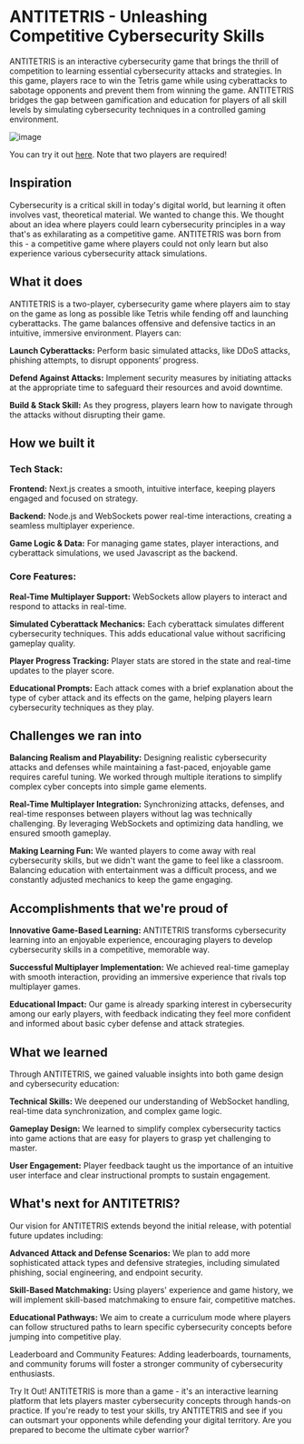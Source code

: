 # ANTITETRIS - Unleashing Competitive Cybersecurity Skills
ANTITETRIS is an interactive cybersecurity game that brings the thrill of competition to learning essential cybersecurity attacks and strategies. In this game, players race to win the Tetris game while using cyberattacks to sabotage opponents and prevent them from winning the game. ANTITETRIS bridges the gap between gamification and education for players of all skill levels by simulating cybersecurity techniques in a controlled gaming environment.

![image](https://github.com/user-attachments/assets/a910f71c-e3d5-4ff3-99d5-5494fe670375)

You can try it out [here](https://antitetris.vercel.app). Note that two players are required!
## Inspiration
Cybersecurity is a critical skill in today's digital world, but learning it often involves vast, theoretical material. We wanted to change this. We thought about an idea where players could learn cybersecurity principles in a way that's as exhilarating as a competitive game. ANTITETRIS was born from this - a competitive game where players could not only learn but also experience various cybersecurity attack simulations.

## What it does
ANTITETRIS is a two-player, cybersecurity game where players aim to stay on the game as long as possible like Tetris while fending off and launching cyberattacks. The game balances offensive and defensive tactics in an intuitive, immersive environment. Players can:

**Launch Cyberattacks:** Perform basic simulated attacks, like DDoS attacks, phishing attempts, to disrupt opponents’ progress.

**Defend Against Attacks:** Implement security measures by initiating attacks at the appropriate time to safeguard their resources and avoid downtime.

**Build & Stack Skill:** As they progress, players learn how to navigate through the attacks without disrupting their game.

## How we built it
### Tech Stack:
**Frontend:** Next.js creates a smooth, intuitive interface, keeping players engaged and focused on strategy.

**Backend:** Node.js and WebSockets power real-time interactions, creating a seamless multiplayer experience.

**Game Logic & Data:** For managing game states, player interactions, and cyberattack simulations, we used Javascript as the backend.

### Core Features:
**Real-Time Multiplayer Support:** WebSockets allow players to interact and respond to attacks in real-time.

**Simulated Cyberattack Mechanics:** Each cyberattack simulates different cybersecurity techniques. This adds educational value without sacrificing gameplay quality.

**Player Progress Tracking:** Player stats are stored in the state and real-time updates to the player score.

**Educational Prompts:** Each attack comes with a brief explanation about the type of cyber attack and its effects on the game, helping players learn cybersecurity techniques as they play.

## Challenges we ran into
**Balancing Realism and Playability:** Designing realistic cybersecurity attacks and defenses while maintaining a fast-paced, enjoyable game requires careful tuning. We worked through multiple iterations to simplify complex cyber concepts into simple game elements.

**Real-Time Multiplayer Integration:** Synchronizing attacks, defenses, and real-time responses between players without lag was technically challenging. By leveraging WebSockets and optimizing data handling, we ensured smooth gameplay.

**Making Learning Fun:** We wanted players to come away with real cybersecurity skills, but we didn't want the game to feel like a classroom. Balancing education with entertainment was a difficult process, and we constantly adjusted mechanics to keep the game engaging.

## Accomplishments that we're proud of
**Innovative Game-Based Learning:** ANTITETRIS transforms cybersecurity learning into an enjoyable experience, encouraging players to develop cybersecurity skills in a competitive, memorable way.

**Successful Multiplayer Implementation:** We achieved real-time gameplay with smooth interaction, providing an immersive experience that rivals top multiplayer games.

**Educational Impact:** Our game is already sparking interest in cybersecurity among our early players, with feedback indicating they feel more confident and informed about basic cyber defense and attack strategies.

## What we learned
Through ANTITETRIS, we gained valuable insights into both game design and cybersecurity education:

**Technical Skills:** We deepened our understanding of WebSocket handling, real-time data synchronization, and complex game logic.

**Gameplay Design:** We learned to simplify complex cybersecurity tactics into game actions that are easy for players to grasp yet challenging to master.

**User Engagement:** Player feedback taught us the importance of an intuitive user interface and clear instructional prompts to sustain engagement.

## What's next for ANTITETRIS?
Our vision for ANTITETRIS extends beyond the initial release, with potential future updates including:

**Advanced Attack and Defense Scenarios:** We plan to add more sophisticated attack types and defensive strategies, including simulated phishing, social engineering, and endpoint security.

**Skill-Based Matchmaking:** Using players' experience and game history, we will implement skill-based matchmaking to ensure fair, competitive matches.

**Educational Pathways:** We aim to create a curriculum mode where players can follow structured paths to learn specific cybersecurity concepts before jumping into competitive play.

Leaderboard and Community Features: Adding leaderboards, tournaments, and community forums will foster a stronger community of cybersecurity enthusiasts.

Try It Out!
ANTITETRIS is more than a game - it's an interactive learning platform that lets players master cybersecurity concepts through hands-on practice. If you're ready to test your skills, try ANTITETRIS and see if you can outsmart your opponents while defending your digital territory. Are you prepared to become the ultimate cyber warrior?
